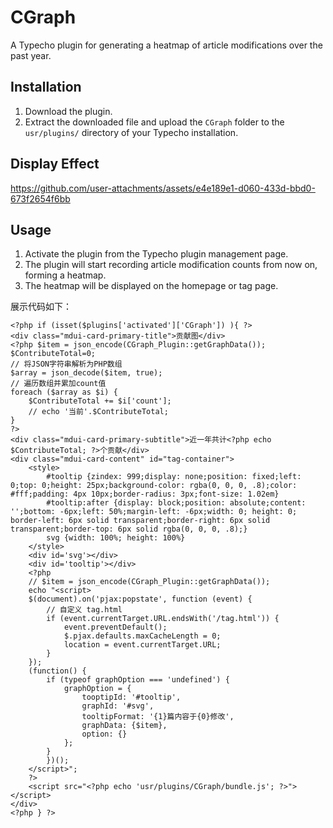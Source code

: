 # CGraph

A Typecho plugin for generating a heatmap of article modifications over the past year.
 
## Installation

1. Download the plugin.
2. Extract the downloaded file and upload the `CGraph` folder to the `usr/plugins/` directory of your Typecho installation.

## Display Effect

https://github.com/user-attachments/assets/e4e189e1-d060-433d-bbd0-673f2654f6bb

## Usage

1. Activate the plugin from the Typecho plugin management page.
2. The plugin will start recording article modification counts from now on, forming a heatmap.
3. The heatmap will be displayed on the homepage or tag page.


展示代码如下：
```
<?php if (isset($plugins['activated']['CGraph']) ){ ?>
<div class="mdui-card-primary-title">贡献图</div>
<?php $item = json_encode(CGraph_Plugin::getGraphData()); $ContributeTotal=0;
// 将JSON字符串解析为PHP数组
$array = json_decode($item, true);
// 遍历数组并累加count值
foreach ($array as $i) {
    $ContributeTotal += $i['count'];
    // echo '当前'.$ContributeTotal;
}
?>
<div class="mdui-card-primary-subtitle">近一年共计<?php echo $ContributeTotal; ?>个贡献</div>
<div class="mdui-card-content" id="tag-container">
    <style>
        #tooltip {zindex: 999;display: none;position: fixed;left: 0;top: 0;height: 25px;background-color: rgba(0, 0, 0, .8);color: #fff;padding: 4px 10px;border-radius: 3px;font-size: 1.02em}
        #tooltip:after {display: block;position: absolute;content: '';bottom: -6px;left: 50%;margin-left: -6px;width: 0; height: 0; border-left: 6px solid transparent;border-right: 6px solid transparent;border-top: 6px solid rgba(0, 0, 0, .8);}
        svg {width: 100%; height: 100%}
    </style>
    <div id='svg'></div>
    <div id='tooltip'></div>
    <?php
    // $item = json_encode(CGraph_Plugin::getGraphData());
    echo "<script>
    $(document).on('pjax:popstate', function (event) {
        // 自定义 tag.html
        if (event.currentTarget.URL.endsWith('/tag.html')) {
            event.preventDefault();
            $.pjax.defaults.maxCacheLength = 0;
            location = event.currentTarget.URL;
        }
    });
    (function() {
        if (typeof graphOption === 'undefined') {
            graphOption = {
                tooptipId: '#tooltip',
                graphId: '#svg',
                tooltipFormat: '{1}篇内容于{0}修改',
                graphData: {$item},
                option: {}
            };
        }
        })();
    </script>";
    ?>
    <script src="<?php echo 'usr/plugins/CGraph/bundle.js'; ?>"></script>
</div>
<?php } ?>
```
